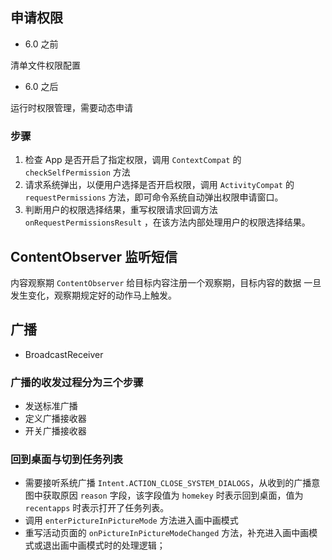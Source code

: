 ## 申请权限

- 6.0 之前

清单文件权限配置

- 6.0 之后

运行时权限管理，需要动态申请

### 步骤

1. 检查 App 是否开启了指定权限，调用 `ContextCompat` 的 `checkSelfPermission` 方法
2. 请求系统弹出，以便用户选择是否开启权限，调用 `ActivityCompat` 的 `requestPermissions` 方法，即可命令系统自动弹出权限申请窗口。
3. 判断用户的权限选择结果，重写权限请求回调方法 `onRequestPermissionsResult` ，在该方法内部处理用户的权限选择结果。

## ContentObserver 监听短信

内容观察期 `ContentObserver` 给目标内容注册一个观察期，目标内容的数据
一旦发生变化，观察期规定好的动作马上触发。



## 广播

- BroadcastReceiver

### 广播的收发过程分为三个步骤

- 发送标准广播
- 定义广播接收器
- 开关广播接收器

### 回到桌面与切到任务列表

- 需要接听系统广播 `Intent.ACTION_CLOSE_SYSTEM_DIALOGS`，从收到的广播意图中获取原因 `reason` 字段，该字段值为 `homekey` 时表示回到桌面，值为 `recentapps` 时表示打开了任务列表。
- 调用 `enterPictureInPictureMode` 方法进入画中画模式
- 重写活动页面的 `onPictureInPictureModeChanged` 方法，补充进入画中画模式或退出画中画模式时的处理逻辑；